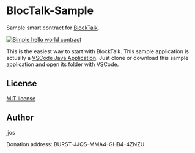 # BlocTalk-Sample

Sample smart contract for [BlockTalk](https://github.com/jjos2372/blocktalk).

[![Simple hello world contract](http://img.youtube.com/vi/5lxkzrpAEpA/0.jpg)](https://www.youtube.com/watch?v=5lxkzrpAEpA "BlockTalk sample")

This is the easiest way to start with BlockTalk.
This sample application is actually a [VSCode Java Application](https://code.visualstudio.com/docs/languages/java).
Just clone or download this sample application and open its folder with VSCode.

## License
[MIT license](LICENSE)

## Author
jjos

Donation address: BURST-JJQS-MMA4-GHB4-4ZNZU
